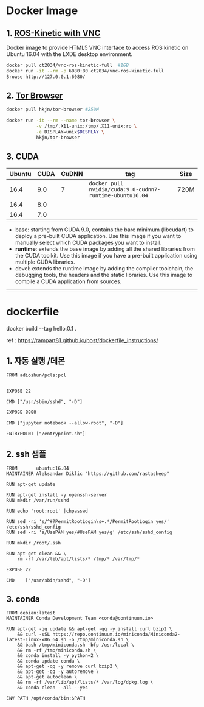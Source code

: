 # Docker Image 

## 1. [ROS-Kinetic with VNC](https://hub.docker.com/r/ct2034/vnc-ros-kinetic-full)

Docker image to provide HTML5 VNC interface to access ROS kinetic on Ubuntu 16.04 with the LXDE desktop environment.

```bash
docker pull ct2034/vnc-ros-kinetic-full  #1GB
docker run -it --rm -p 6080:80 ct2034/vnc-ros-kinetic-full
Browse http://127.0.0.1:6080/
```


## 2. [Tor Browser](https://hub.docker.com/r/hkjn/tor-browser)

```sh
docker pull hkjn/tor-browser #250M

docker run -it --rm --name tor-browser \
           -v /tmp/.X11-unix:/tmp/.X11-unix:ro \
           -e DISPLAY=unix$DISPLAY \
           hkjn/tor-browser
```


## 3. CUDA

|Ubuntu|CUDA|CuDNN|tag|Size|
|-|-|-|-|-|
|16.4|9.0|7|`docker pull nvidia/cuda:9.0-cudnn7-runtime-ubuntu16.04`|720M|
|16.4|8.0||||
|16.4|7.0|||||

- base: starting from CUDA 9.0, contains the bare minimum (libcudart) to deploy a pre-built CUDA application.
Use this image if you want to manually select which CUDA packages you want to install.
- **runtime**: extends the base image by adding all the shared libraries from the CUDA toolkit.
Use this image if you have a pre-built application using multiple CUDA libraries.
- devel: extends the runtime image by adding the compiler toolchain, the debugging tools, the headers and the static libraries. Use this image to compile a CUDA application from sources.


---

# dockerfile 

docker build --tag hello:0.1 .

ref : https://rampart81.github.io/post/dockerfile_instructions/



## 1. 자동 실행 /데몬 

```
FROM adioshun/pcls:pcl


EXPOSE 22

CMD ["/usr/sbin/sshd", "-D"]

EXPOSE 8888

CMD ["jupyter notebook --allow-root", "-D"]

ENTRYPOINT ["/entrypoint.sh"]
```


## 2. ssh 샘플

```
FROM       ubuntu:16.04
MAINTAINER Aleksandar Diklic "https://github.com/rastasheep"

RUN apt-get update

RUN apt-get install -y openssh-server
RUN mkdir /var/run/sshd

RUN echo 'root:root' |chpasswd

RUN sed -ri 's/^#?PermitRootLogin\s+.*/PermitRootLogin yes/' /etc/ssh/sshd_config
RUN sed -ri 's/UsePAM yes/#UsePAM yes/g' /etc/ssh/sshd_config

RUN mkdir /root/.ssh

RUN apt-get clean && \
    rm -rf /var/lib/apt/lists/* /tmp/* /var/tmp/*

EXPOSE 22

CMD    ["/usr/sbin/sshd", "-D"]

```




## 3. conda 

```
FROM debian:latest
MAINTAINER Conda Development Team <conda@continuum.io>

RUN apt-get -qq update && apt-get -qq -y install curl bzip2 \
    && curl -sSL https://repo.continuum.io/miniconda/Miniconda2-latest-Linux-x86_64.sh -o /tmp/miniconda.sh \
    && bash /tmp/miniconda.sh -bfp /usr/local \
    && rm -rf /tmp/miniconda.sh \
    && conda install -y python=2 \
    && conda update conda \
    && apt-get -qq -y remove curl bzip2 \
    && apt-get -qq -y autoremove \
    && apt-get autoclean \
    && rm -rf /var/lib/apt/lists/* /var/log/dpkg.log \
    && conda clean --all --yes

ENV PATH /opt/conda/bin:$PATH




```
